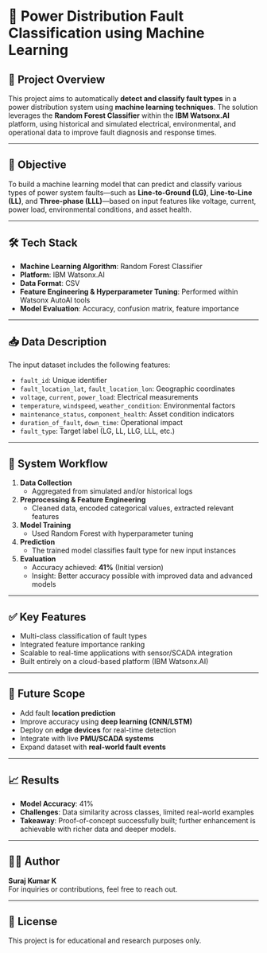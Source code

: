 # 🔌 Power Distribution Fault Classification using Machine Learning

## 📌 Project Overview
This project aims to automatically **detect and classify fault types** in a power distribution system using **machine learning techniques**. The solution leverages the **Random Forest Classifier** within the **IBM Watsonx.AI** platform, using historical and simulated electrical, environmental, and operational data to improve fault diagnosis and response times.

---

## 🧠 Objective
To build a machine learning model that can predict and classify various types of power system faults—such as **Line-to-Ground (LG)**, **Line-to-Line (LL)**, and **Three-phase (LLL)**—based on input features like voltage, current, power load, environmental conditions, and asset health.

---

## 🛠️ Tech Stack
- **Machine Learning Algorithm**: Random Forest Classifier  
- **Platform**: IBM Watsonx.AI  
- **Data Format**: CSV  
- **Feature Engineering & Hyperparameter Tuning**: Performed within Watsonx AutoAI tools  
- **Model Evaluation**: Accuracy, confusion matrix, feature importance

---

## 📥 Data Description
The input dataset includes the following features:
- `fault_id`: Unique identifier
- `fault_location_lat`, `fault_location_lon`: Geographic coordinates
- `voltage`, `current`, `power_load`: Electrical measurements
- `temperature`, `windspeed`, `weather_condition`: Environmental factors
- `maintenance_status`, `component_health`: Asset condition indicators
- `duration_of_fault`, `down_time`: Operational impact
- `fault_type`: Target label (LG, LL, LLG, LLL, etc.)

---

## 🔁 System Workflow

1. **Data Collection**  
   - Aggregated from simulated and/or historical logs  
2. **Preprocessing & Feature Engineering**  
   - Cleaned data, encoded categorical values, extracted relevant features  
3. **Model Training**  
   - Used Random Forest with hyperparameter tuning  
4. **Prediction**  
   - The trained model classifies fault type for new input instances  
5. **Evaluation**  
   - Accuracy achieved: **41%** (Initial version)  
   - Insight: Better accuracy possible with improved data and advanced models

---

## ✅ Key Features
- Multi-class classification of fault types  
- Integrated feature importance ranking  
- Scalable to real-time applications with sensor/SCADA integration  
- Built entirely on a cloud-based platform (IBM Watsonx.AI)

---

## 🔮 Future Scope
- Add fault **location prediction**  
- Improve accuracy using **deep learning (CNN/LSTM)**  
- Deploy on **edge devices** for real-time detection  
- Integrate with live **PMU/SCADA systems**  
- Expand dataset with **real-world fault events**

---

## 📈 Results
- **Model Accuracy**: 41%  
- **Challenges**: Data similarity across classes, limited real-world examples  
- **Takeaway**: Proof-of-concept successfully built; further enhancement is achievable with richer data and deeper models.

---

## 👨‍💻 Author
**Suraj Kumar K**  
For inquiries or contributions, feel free to reach out.

---

## 📄 License
This project is for educational and research purposes only.



